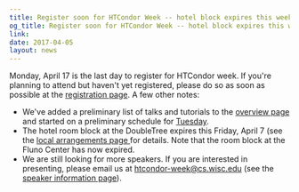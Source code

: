 ```yaml
---
title: Register soon for HTCondor Week -- hotel block expires this week!
og_title: Register soon for HTCondor Week -- hotel block expires this week!
link: 
date: 2017-04-05
layout: news
---
```


Monday, April 17 is the last day to register for HTCondor week.  If you're planning to attend but haven't yet registered, please do so as soon as possible at the <a href="https://charge.wisc.edu/condor/register.aspx"> registration page</a>.  A few other notes: <ul> <li>We've added a preliminary list of talks and tutorials to the <a href="http://research.cs.wisc.edu/htcondor/HTCondorWeek2017/index.html"> overview page</a> and started on a preliminary schedule for <a href="http://research.cs.wisc.edu/htcondor/HTCondorWeek2017/tuesday.html"> Tuesday</a>. <li>The hotel room block at the DoubleTree expires this Friday, April 7 (see the <a href="http://research.cs.wisc.edu/htcondor/HTCondorWeek2017/arrangements.html"> local arrangements page </a> for details. Note that the room block at the Fluno Center has now expired. <li>We are still looking for more speakers.  If you are interested in presenting, please email us at <a href="mailto:htcondor-week@cs.wisc.edu">htcondor-week@cs.wisc.edu</a> (see the <a href="http://research.cs.wisc.edu/htcondor/HTCondorWeek2017/speaker_info.html"> speaker information page</a>). </ul> 
